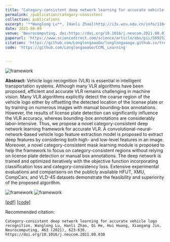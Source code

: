 ```yaml
---
title: "Category-consistent deep network learning for accurate vehicle logo recognition"
permalink: /publication/category-consistent
collection: publications
excerpt: '**Wanglong Lu**, [Hanli Zhao](http://i3s.wzu.edu.cn/info/1104/1183.htm), [Qi He](http://i3s.wzu.edu.cn/info/1104/1181.htm), [Hui Huang](http://i3s.wzu.edu.cn/info/1104/1163.htm), [Xiaogang Jin](http://www.cad.zju.edu.cn/home/jin/).'
date: 2021-08-09
venue: 'Neurocomputing, doi:https://doi.org/10.1016/j.neucom.2021.08.030'
paperurl: 'https://www.sciencedirect.com/science/article/abs/pii/S0925231221012145/'
citation: 'https://github.com/LonglongaaaGo/longlongaaago.github.io/tree/master/files/bibtex/CCM_S0925231221012145.bib'
code: 'https://github.com/LonglongaaaGo/CCML_Learning'


---
```

![framework](https://longlongaaago.github.io/images/publications/CCML_framework.png)

<b>Abstract:</b>
Vehicle logo recognition (VLR) is essential in intelligent transportation systems. Although many VLR algorithms have been
proposed, efficient and accurate VLR remains challenging in machine vision. Many VLR algorithms explicitly detect the coarse
region of the vehicle logo either by offsetting the detected location of the license plate or by training on numerous images with
manual bounding-box annotations. However, the results of license plate detection can significantly influence the VLR accuracy,
whereas bounding-box annotations are considerably labor-intensive. Thus, we propose a novel category-consistent deep network
learning framework for accurate VLR. A convolutional-neural-network-based vehicle logo feature extraction model is proposed
to extract deep features by considering both high- and low-level features in an image. Moreover, a novel category-consistent
mask learning module is proposed to help the framework to focus on category-consistent regions without relying on license plate
detection or manual box annotations. The deep network is trained and optimized iteratively with the objective function incorporating
classification loss and category-consistency loss. Extensive experimental evaluations and comparisons on the publicly available
HFUT, XMU, CompCars, and VLD-45 datasets demonstrate the feasibility and superiority of the proposed algorithm.

![framework](https://longlongaaago.github.io/images/publications/CCML_Table3.png)
![framework](https://longlongaaago.github.io/images/publications/CCML_Table4.png)


[[pdf]](https://www.sciencedirect.com/science/article/abs/pii/S0925231221012145)
[[code]](https://github.com/LonglongaaaGo/CCML_Learning)

Recommended citation: 
```
Category-consistent deep network learning for accurate vehicle logo recognition. Wanglong Lu, Hanli Zhao, Qi He, Hui Huang, Xiaogang Jin. Neurocomputing, 463 (2021), 623-636. https://doi.org/10.1016/j.neucom.2021.08.030 
```

